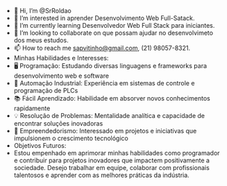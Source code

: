 - 👋 Hi, I’m @SrRoldao
- 👀 I’m interested in aprender Desenvolvimento Web Full-Satack.
- 🌱 I’m currently learning Desenvolvedor Web Full Stack para iniciantes.
- 💞️ I’m looking to collaborate on que possam ajudar no desenvolvimeto dos meus estudos.
- 📫 How to reach me sapvitinho@gmail.com, (21) 98057-8321.
- Minhas Habilidades e Interesses:
- 🖥️ Programação: Estudando diversas linguagens e frameworks para desenvolvimento web e software
- 🤖 Automação Industrial: Experiência em sistemas de controle e programação de PLCs
- 📚 Fácil Aprendizado: Habilidade em absorver novos conhecimentos rapidamente
- 💡 Resolução de Problemas: Mentalidade analítica e capacidade de encontrar soluções inovadoras
- 🚀 Empreendedorismo: Interessado em projetos e iniciativas que impulsionem o crescimento tecnológico
- Objetivos Futuros:
- Estou empenhado em aprimorar minhas habilidades como programador e contribuir para projetos inovadores que impactem positivamente a sociedade. Desejo trabalhar em equipe, colaborar com profissionais talentosos e aprender com as melhores práticas da indústria.
<!---
SrRoldao/SrRoldao is a ✨ special ✨ repository because its `README.md` (this file) appears on your GitHub profile.
You can click the Preview link to take a look at your changes.
--->
